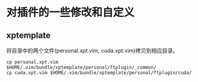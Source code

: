 对插件的一些修改和自定义
=========================

xptemplate
------------

将目录中的两个文件(personal.xpt.vim, cuda.xpt.vim)拷贝到相应目录。

```shell
cp personal.xpt.vim $HOME/.vim/bundle/xptemplate/personal/ftplugin/_common/
cp cuda.xpt.vim $HOME/.vim/bundle/xptemplate/personal/ftplugin/cuda/
```
